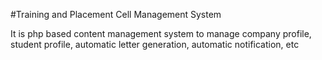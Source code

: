 #Training and Placement Cell Management System

It is php based content management system to manage company profile, student profile, automatic letter generation, automatic notification, etc
